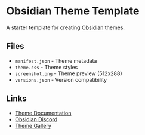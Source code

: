 # Obsidian Theme Template

A starter template for creating [Obsidian](https://obsidian.md/) themes.

## Files

- `manifest.json` - Theme metadata
- `theme.css` - Theme styles
- `screenshot.png` - Theme preview (512x288)
- `versions.json` - Version compatibility

## Links

- [Theme Documentation](https://docs.obsidian.md/Themes/App+themes/Build+a+theme)
- [Obsidian Discord](https://discord.gg/obsidianmd)
- [Theme Gallery](https://github.com/obsidianmd/obsidian-releases#community-theme)

